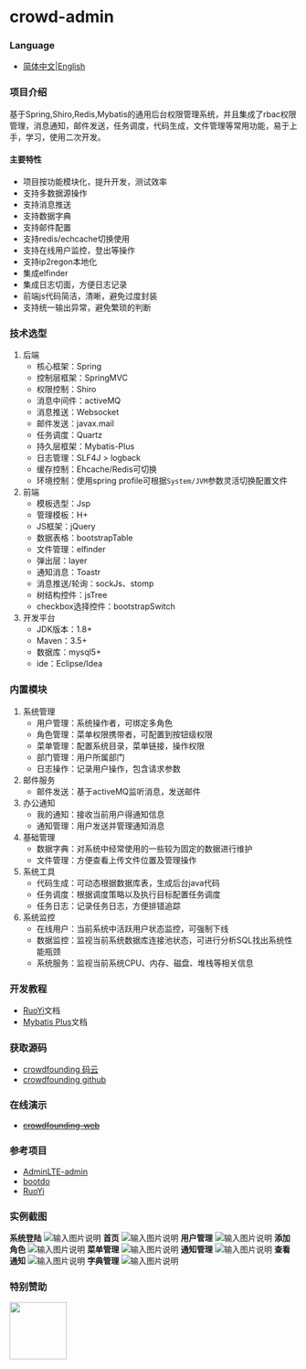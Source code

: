 # crowd-admin

### Language
- [简体中文](README_zh.md)|[English](README_en.md)

### 项目介绍
基于Spring,Shiro,Redis,Mybatis的通用后台权限管理系统，并且集成了rbac权限管理，消息通知，邮件发送，任务调度，代码生成，文件管理等常用功能，易于上手，学习，使用二次开发。

#### 主要特性
- 项目按功能模块化，提升开发，测试效率
- 支持多数据源操作
- 支持消息推送
- 支持数据字典
- 支持邮件配置
- 支持redis/echcache切换使用
- 支持在线用户监控，登出等操作
- 支持ip2regon本地化
- 集成elfinder
- 集成日志切面，方便日志记录
- 前端js代码简洁，清晰，避免过度封装
- 支持统一输出异常，避免繁琐的判断

### 技术选型
1. 后端
    - 核心框架：Spring
    - 控制层框架：SpringMVC
    - 权限控制：Shiro
    - 消息中间件：activeMQ
    - 消息推送：Websocket
    - 邮件发送：javax.mail
    - 任务调度：Quartz
    - 持久层框架：Mybatis-Plus
    - 日志管理：SLF4J > logback
    - 缓存控制：Ehcache/Redis可切换
    - 环境控制：使用spring profile可根据`System/JVM`参数灵活切换配置文件
2. 前端
    - 模板选型：Jsp
    - 管理模板：H+
    - JS框架：jQuery
    - 数据表格：bootstrapTable
    - 文件管理：elfinder
    - 弹出层：layer
    - 通知消息：Toastr
    - 消息推送/轮询：sockJs、stomp
    - 树结构控件：jsTree
    - checkbox选择控件：bootstrapSwitch
3. 开发平台
    - JDK版本：1.8+
    - Maven：3.5+
    - 数据库：mysql5+
    - ide：Eclipse/Idea
 
### 内置模块
1. 系统管理
    - 用户管理：系统操作者，可绑定多角色
    - 角色管理：菜单权限携带者，可配置到按钮级权限
    - 菜单管理：配置系统目录，菜单链接，操作权限
    - 部门管理：用户所属部门
    - 日志操作：记录用户操作，包含请求参数
2. 邮件服务
    - 邮件发送：基于activeMQ监听消息，发送邮件
3. 办公通知
    - 我的通知：接收当前用户得通知信息
    - 通知管理：用户发送并管理通知消息
4. 基础管理
    - 数据字典：对系统中经常使用的一些较为固定的数据进行维护
    - 文件管理：方便查看上传文件位置及管理操作
5. 系统工具
    - 代码生成：可动态根据数据库表，生成后台java代码
    - 任务调度：根据调度策略以及执行目标配置任务调度
    - 任务日志：记录任务日志，方便排错追踪
6. 系统监控
    - 在线用户：当前系统中活跃用户状态监控，可强制下线
    - 数据监控：监视当前系统数据库连接池状态，可进行分析SQL找出系统性能瓶颈
    - 系统服务：监视当前系统CPU、内存、磁盘、堆栈等相关信息


### 开发教程
- [RuoYi](https://gitee.com/y_project/RuoYi)文档
- [Mybatis Plus](https://mp.baomidou.com/guide)文档
 
### 获取源码
- [crowdfounding 码云](https://gitee.com/wayn111/crowdfounding)
- [crowdfounding github](https://github.com/wayn111/crowdfounding)

### 在线演示
- <a href="http://wayn.xin" target="_blank">~~crowdfounding-web~~</a>

### 参考项目
- [AdminLTE-admin](https://gitee.com/zhougaojun/KangarooAdmin/tree/master)
- [bootdo](https://gitee.com/lcg0124/bootdo)
- [RuoYi](https://gitee.com/y_project/RuoYi)

### 实例截图
__系统登陆__
![输入图片说明](./crowdfounding-web/crowdfounding-img/系统登陆.png "系统登陆.png")
__首页__
![输入图片说明](./crowdfounding-web/crowdfounding-img/首页.png "首页.png")
__用户管理__
![输入图片说明](./crowdfounding-web/crowdfounding-img/用户管理.png "用户管理.png")
__添加角色__
![输入图片说明](./crowdfounding-web/crowdfounding-img/添加角色.png "添加角色.png")
__菜单管理__
![输入图片说明](./crowdfounding-web/crowdfounding-img/菜单管理.png "菜单管理.png")
__通知管理__
![输入图片说明](./crowdfounding-web/crowdfounding-img/通知管理.png "通知管理.png")
__查看通知__
![输入图片说明](./crowdfounding-web/crowdfounding-img/查看通知.png "查看通知.png")
__字典管理__
![输入图片说明](./crowdfounding-web/crowdfounding-img/字典管理.png "字典管理.png")

### 特别赞助

<a href="https://www.jetbrains.com/?from=FEBS Shiro">
    <img src="screenshot/jetbrains.png" width="100px"></a>